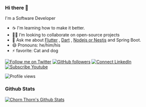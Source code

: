 ### Hi there 👋

I'm a Software Developer 

- ☕ I'm learning how to make it better.
- 🧑‍💻 I’m looking to collaborate on open-source projects
- 💬 Ask me about [Flutter](https://flutter.dev) , [Dart](https://dart.dev) , [Nodejs or Nestjs](https://nestjs.com) and Spring Boot.
- 😄 Pronouns: he/him/his
- ⚡ favorite: Cat and dog 

[![Follow me on Twitter](https://img.shields.io/twitter/follow/bong_thorn?style=social)](https://twitter.com/bong_thorn)
[![GitHub followers](https://img.shields.io/github/followers/chornthorn?style=social)](https://github.com/chornthorn)
[![Connect LinkedIn](https://img.shields.io/badge/LinkedIn-informational?style=social&logo=linkedin)](https://www.linkedin.com/in/chornthorn)
[![Subscribe Youtube](https://img.shields.io/badge/Youtube-informational?style=social&logo=youtube)](https://www.youtube.com/@khodedevdotcom)

![Profile views](https://komarev.com/ghpvc/?username=chornthorn&color=brightgreen)

### Github Stats

[![Chorn Thorn's Github Stats](https://github-readme-stats.vercel.app/api?username=chornthorn&count_private=true&theme=default&show_icons=true)](https://github.com/chornthorn)
